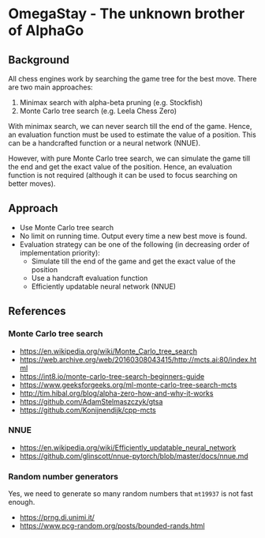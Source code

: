 # OmegaStay - The unknown brother of AlphaGo

## Background

All chess engines work by searching the game tree for the best move. There are two main approaches:

1. Minimax search with alpha-beta pruning (e.g. Stockfish)
2. Monte Carlo tree search (e.g. Leela Chess Zero)

With minimax search, we can never search till the end of the game. Hence, an evaluation function must be used to estimate the value of a position. This can be a handcrafted function or a neural network (NNUE).

However, with pure Monte Carlo tree search, we can simulate the game till the end and get the exact value of the position. Hence, an evaluation function is not required (although it can be used to focus searching on better moves).

## Approach

- Use Monte Carlo tree search
- No limit on running time. Output every time a new best move is found.
- Evaluation strategy can be one of the following (in decreasing order of implementation priority):
  - Simulate till the end of the game and get the exact value of the position
  - Use a handcraft evaluation function
  - Efficiently updatable neural network (NNUE)

## References

### Monte Carlo tree search

- https://en.wikipedia.org/wiki/Monte_Carlo_tree_search
- https://web.archive.org/web/20160308043415/http://mcts.ai:80/index.html
- https://int8.io/monte-carlo-tree-search-beginners-guide
- https://www.geeksforgeeks.org/ml-monte-carlo-tree-search-mcts
- http://tim.hibal.org/blog/alpha-zero-how-and-why-it-works
- https://github.com/AdamStelmaszczyk/gtsa
- https://github.com/Konijnendijk/cpp-mcts

### NNUE

- https://en.wikipedia.org/wiki/Efficiently_updatable_neural_network
- https://github.com/glinscott/nnue-pytorch/blob/master/docs/nnue.md

### Random number generators

Yes, we need to generate so many random numbers that `mt19937` is not fast enough.

- https://prng.di.unimi.it/
- https://www.pcg-random.org/posts/bounded-rands.html

